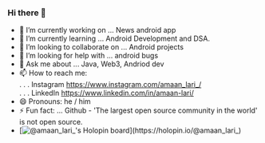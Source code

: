 ### Hi there 👋

<!--
**amaan-lari/amaan-lari** is a ✨ _special_ ✨ repository because its `README.md` (this file) appears on your GitHub profile.

Here are some ideas to get you started:-->

- 🔭 I’m currently working on ... News android app
- 🌱 I’m currently learning ... Android Development and DSA.
- 👯 I’m looking to collaborate on ... Android projects
- 🤔 I’m looking for help with ... android bugs
- 💬 Ask me about ... Java, Web3, Andriod dev
- 📫 How to reach me: 
<br> . . . Instagram https://www.instagram.com/amaan_lari_/<br><span>. . .</span> LinkedIn  https://www.linkedin.com/in/amaan-lari/
- 😄 Pronouns: he / him
- ⚡ Fun fact: ... Github - 'The largest open source community in the world' is not open source.
- [![@amaan_lari_'s Holopin board](https://holopin.me/amaan_lari_)](https://holopin.io/@amaan_lari_)
